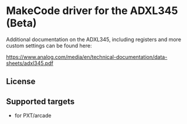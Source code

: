 # MakeCode driver for the ADXL345 (Beta)

Additional documentation on the ADXL345, including registers and more custom settings can be found here:

https://www.analog.com/media/en/technical-documentation/data-sheets/adxl345.pdf

## License



## Supported targets

* for PXT/arcade
